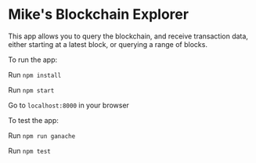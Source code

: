 # Mike's Blockchain Explorer

This app allows you to query the blockchain, and receive transaction data, either starting at a latest block, or querying a range of blocks.

To run the app:

Run `npm install`

Run `npm start`

Go to `localhost:8000` in your browser

To test the app:

Run `npm run ganache`

Run `npm test`
